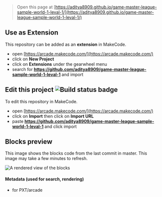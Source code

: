  


> Open this page at [https://aditya8909.github.io/game-master-league-sample-world-1-leval-1/](https://aditya8909.github.io/game-master-league-sample-world-1-leval-1/)

## Use as Extension

This repository can be added as an **extension** in MakeCode.

* open [https://arcade.makecode.com/](https://arcade.makecode.com/)
* click on **New Project**
* click on **Extensions** under the gearwheel menu
* search for **https://github.com/aditya8909/game-master-league-sample-world-1-leval-1** and import

## Edit this project ![Build status badge](https://github.com/aditya8909/game-master-league-sample-world-1-leval-1/workflows/MakeCode/badge.svg)

To edit this repository in MakeCode.

* open [https://arcade.makecode.com/](https://arcade.makecode.com/)
* click on **Import** then click on **Import URL**
* paste **https://github.com/aditya8909/game-master-league-sample-world-1-leval-1** and click import

## Blocks preview

This image shows the blocks code from the last commit in master.
This image may take a few minutes to refresh.

![A rendered view of the blocks](https://github.com/aditya8909/game-master-league-sample-world-1-leval-1/raw/master/.github/makecode/blocks.png)

#### Metadata (used for search, rendering)

* for PXT/arcade
<script src="https://makecode.com/gh-pages-embed.js"></script><script>makeCodeRender("{{ site.makecode.home_url }}", "{{ site.github.owner_name }}/{{ site.github.repository_name }}");</script>
